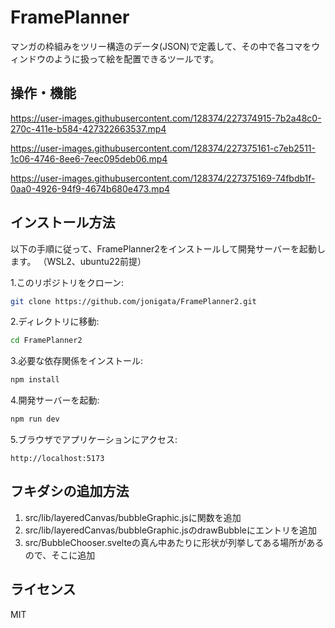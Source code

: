 # FramePlanner

マンガの枠組みをツリー構造のデータ(JSON)で定義して、その中で各コマをウィンドウのように扱って絵を配置できるツールです。

## 操作・機能

https://user-images.githubusercontent.com/128374/227374915-7b2a48c0-270c-411e-b584-427322663537.mp4

https://user-images.githubusercontent.com/128374/227375161-c7eb2511-1c06-4746-8ee6-7eec095deb06.mp4

https://user-images.githubusercontent.com/128374/227375169-74fbdb1f-0aa0-4926-94f9-4674b680e473.mp4

## インストール方法

以下の手順に従って、FramePlanner2をインストールして開発サーバーを起動します。
（WSL2、ubuntu22前提）

1.このリポジトリをクローン:
```bash
git clone https://github.com/jonigata/FramePlanner2.git
```
2.ディレクトリに移動:
```bash
cd FramePlanner2
```
3.必要な依存関係をインストール:
```bash
npm install
```
4.開発サーバーを起動:
```bash
npm run dev
```
5.ブラウザでアプリケーションにアクセス:
```
http://localhost:5173
```

## フキダシの追加方法

1. src/lib/layeredCanvas/bubbleGraphic.jsに関数を追加
2. src/lib/layeredCanvas/bubbleGraphic.jsのdrawBubbleにエントリを追加
3. src/BubbleChooser.svelteの真ん中あたりに形状が列挙してある場所があるので、そこに追加

## ライセンス
MIT
